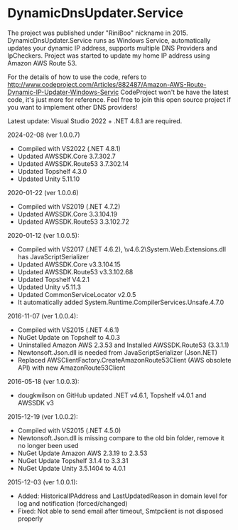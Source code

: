 # DynamicDnsUpdater.Service
The project was published under "RiniBoo" nickname in 2015. DynamicDnsUpdater.Service runs as Windows Service, automatically updates your dynamic IP address, supports multiple DNS Providers and IpCheckers. Project was started to update my home IP address using Amazon AWS Route 53.

For the details of how to use the code, refers to http://www.codeproject.com/Articles/882487/Amazon-AWS-Route-Dynamic-IP-Updater-Windows-Servic
CodeProject won't be have the latest code, it's just more for reference.  Feel free to join this open source project if you want to implement other DNS providers! 

Latest update: Visual Studio 2022 + .NET 4.8.1 are required. 

2024-02-08 (ver 1.0.0.7)
- Compiled with VS2022 (.NET 4.8.1)
- Updated AWSSDK.Core 3.7.302.7
- Updated AWSSDK.Route53 3.7.302.14
- Updated Topshelf 4.3.0
- Updated Unity 5.11.10

2020-01-22 (ver 1.0.0.6)
- Compiled with VS2019 (.NET 4.7.2)
- Updated AWSSDK.Core 3.3.104.19
- Updated AWSSDK.Route53 3.3.102.72

2020-01-12 (ver 1.0.0.5):
- Compiled with VS2017 (.NET 4.6.2), \v4.6.2\System.Web.Extensions.dll has JavaScriptSerializer
- Updated AWSSDK.Core v3.3.104.15
- Updated AWSSDK.Route53 v3.3.102.68
- Updated Topshelf V4.2.1
- Updated Unity v5.11.3
- Updated CommonServiceLocator v2.0.5
- It automatically added System.Runtime.CompilerServices.Unsafe.4.7.0

2016-11-07 (ver 1.0.0.4):
- Compiled with VS2015 (.NET 4.6.1)
- NuGet Update on Topshelf to 4.0.3
- Uninstalled Amazon AWS 2.3.53 and Installed AWSSDK.Route53 (3.3.1.1)
- Newtonsoft.Json.dll is needed from JavaScriptSerializer (Json.NET)
- Replaced AWSClientFactory.CreateAmazonRoute53Client (AWS obsolete API) with new AmazonRoute53Client

2016-05-18 (ver 1.0.0.3):
- dougkwilson on GitHub updated .NET v4.6.1, Topshelf v4.0.1 and AWSSDK v3

2015-12-19 (ver 1.0.0.2):
- Compiled with VS2015 (.NET 4.5.0)  
- Newtonsoft.Json.dll is missing compare to the old bin folder, remove it no longer been used
- NuGet Update Amazon AWS 2.3.19 to 2.3.53
- NuGet Update Topshelf 3.1.4 to 3.3.31
- NuGet Update Unity 3.5.1404 to 4.0.1

2015-12-03 (ver 1.0.0.1): 
- Added: HistoricalIPAddress and LastUpdatedReason in domain level for log and notification (forced/changed)
- Fixed: Not able to send email after timeout, Smtpclient is not disposed properly




